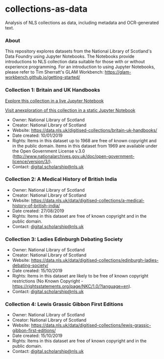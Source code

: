 # collections-as-data
Analysis of NLS collections as data, including metadata and OCR-generated text.

### About
This repository explores datasets from the National Library of Scotland's Data Foundry using Jupyter Notebooks.  The Notebooks provide introductions to NLS collection data suitable for those with or without experience programming.  For an introduction to using Jupyter Notebooks, please refer to Tim Sherratt's GLAM Workbench: https://glam-workbench.github.io/getting-started/

### Collection 1: Britain and UK Handbooks
[Explore this collection in a live Jupyter Notebook](https://mybinder.org/v2/gh/NLS-Digital-Scholarship/collections-as-data/b279687e53ea652eca0d1a2c583238a1baaca89b)

[Visit anexploration of this collection in a static Jupyter Notebook](https://nbviewer.jupyter.org/github/NLS-Digital-Scholarship/collections-as-data/blob/main/Britain_and_UK_Handbooks_as_Data.ipynb)

* Owner: National Library of Scotland
* Creator: National Library of Scotland
* Website: https://data.nls.uk/digitised-collections/britain-uk-handbooks/
* Date created: 10/01/2019
* Rights: Items in this dataset up to 1968 are free of known copyright and in the public domain. Items in this dataset from 1969 are available under the Open Government License v.3.0 (http://www.nationalarchives.gov.uk/doc/open-government-licence/version/3/).
* Contact: digital.scholarship@nls.uk

### Collection 2: A Medical History of British India
* Owner: National Library of Scotland
* Creator: National Library of Scotland
* Website: https://data.nls.uk/data/digitised-collections/a-medical-history-of-british-india/
* Date created: 27/08/2019
* Rights: Items in this dataset are free of known copyright and in the public domain.
* Contact: digital.scholarship@nls.uk

### Collection 3: Ladies Edinburgh Debating Society
* Owner: National Library of Scotland
* Creator: National Library of Scotland
* Website: https://data.nls.uk/data/digitised-collections/edinburgh-ladies-debating-society/
* Date created: 15/10/2019
* Rights: Items in this dataset are likely to be free of known copyright restrictions (No Known Copyright - https://rightsstatements.org/page/NKC/1.0/?language=en).
* Contact: digital.scholarship@nls.uk

### Collection 4: Lewis Grassic Gibbon First Editions
* Owner: National Library of Scotland
* Creator: National Library of Scotland
* Website: https://data.nls.uk/data/digitised-collections/lewis-grassic-gibbon-first-editions/
* Date created: 15/10/2019
* Rights: Items in this dataset are free of known copyright and in the public domain.
* Contact: digital.scholarship@nls.uk
